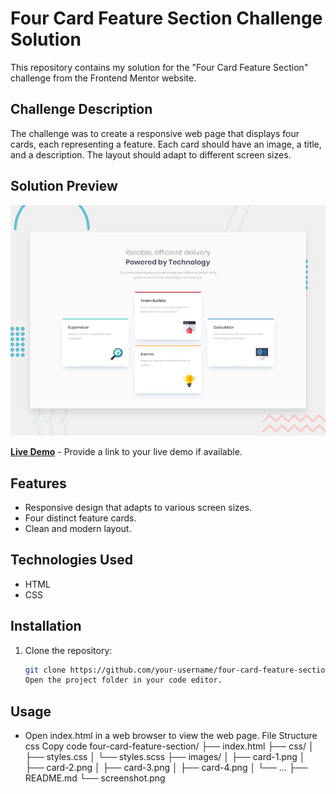 # Four Card Feature Section Challenge Solution

This repository contains my solution for the "Four Card Feature Section" challenge from the Frontend Mentor website.

## Challenge Description

The challenge was to create a responsive web page that displays four cards, each representing a feature. Each card should have an image, a title, and a description. The layout should adapt to different screen sizes.

## Solution Preview

![Preview](./design/desktop-preview.jpg)

[**Live Demo**](https://sayedabdelal.github.io/Front-End-Mentor/four-card-feature-section-master/index.html) - Provide a link to your live demo if available.

## Features

- Responsive design that adapts to various screen sizes.
- Four distinct feature cards.
- Clean and modern layout.

## Technologies Used

- HTML
- CSS

## Installation

1. Clone the repository:

   ```bash
   git clone https://github.com/your-username/four-card-feature-section.git
   Open the project folder in your code editor.

## Usage
- Open index.html in a web browser to view the web page.
File Structure
css
Copy code
four-card-feature-section/
├── index.html
├── css/
│   ├── styles.css
│   └── styles.scss
├── images/
│   ├── card-1.png
│   ├── card-2.png
│   ├── card-3.png
│   ├── card-4.png
│   └── ...
├── README.md
└── screenshot.png
